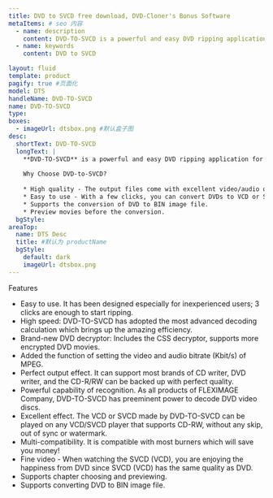 ```yaml
---
title: DVD to SVCD free download, DVD-Cloner's Bonus Software
metaItems: # seo 内容
  - name: description
    content: DVD-TO-SVCD is a powerful and easy DVD ripping application for converting DVD to VCD and SVCD with excellent output quality.
  - name: keywords
    content: DVD to SVCD     

layout: fluid
template: product
pagify: true #页面化
model: DTS
handleName: DVD-TO-SVCD
name: DVD-TO-SVCD
type: 
boxes:
  - imageUrl: dtsbox.png #默认盒子图
desc:
  shortText: DVD-TO-SVCD
  longText: |
    **DVD-TO-SVCD** is a powerful and easy DVD ripping application for converting DVD to VCD and SVCD with excellent output quality. It's a best DVD ripping tool to back up DVDs and rip it. It supports most DVD burners.
    
    Why Choose DVD-to-SVCD?
    
    * High quality - The output files come with excellent video/audio quality. 
    * Easy to use - With a few clicks, you can convert DVDs to VCD or SVCD easily. 
    * Supports the conversion of DVD to BIN image file.
    * Preview movies before the conversion.
  bgStyle: 
areaTop:
  name: DTS Desc
  title: #默认为 productName
  bgStyle: 
    default: dark
    imageUrl: dtsbox.png       
---
```


Features

* Easy to use. It has been designed especially for inexperienced users; 3 clicks are enough to start ripping.
* High speed: DVD-TO-SVCD has adopted the most advanced decoding calculation which brings up the amazing efficiency.
* Brand-new DVD decryptor: Includes the CSS decryptor, supports more encrypted DVD movies.
* Added the function of setting the video and audio bitrate (Kbit/s) of MPEG.
* Perfect output effect. It can support most brands of CD writer, DVD writer, and the CD-R/RW can be backed up with perfect quality.
* Powerful capability of recognition. As all products of FLEXIMAGE Company, DVD-TO-SVCD has preeminent power to decode DVD video discs.
* Excellent effect. The VCD or SVCD made by DVD-TO-SVCD can be played on any VCD/SVCD player that supports CD-RW, without any skip, out of sync or watermark.
* Multi-compatibility. It is compatible with most burners which will save you money!
* Fine video - When watching the SVCD (VCD), you are enjoying the happiness from DVD since SVCD (VCD) has the same quality as DVD.
* Supports chapter choosing and previewing.
* Supports converting DVD to BIN image file.
